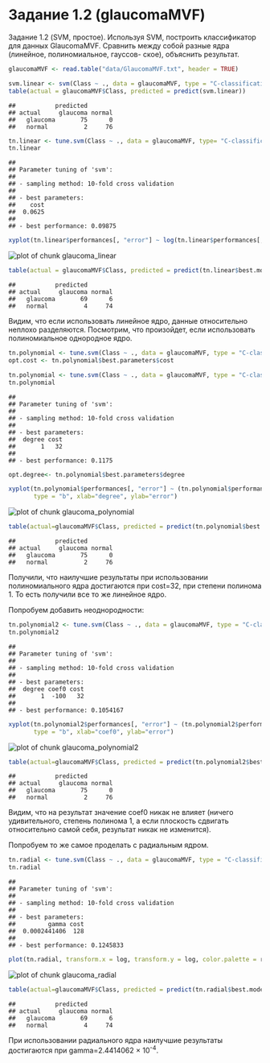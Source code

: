Задание 1.2 (glaucomaMVF)
========================================================

Задание 1.2 (SVM, простое). Используя SVM, построить классификатор для данных
GlaucomaMVF. Сравнить между собой разные ядра (линейное, полиномиальное, гауссов-
ское), объяснить результат.





```r
glaucomaMVF <- read.table("data/GlaucomaMVF.txt", header = TRUE)

svm.linear <- svm(Class ~ ., data = glaucomaMVF, type = "C-classification", kernel = "linear")
table(actual = glaucomaMVF$Class, predicted = predict(svm.linear))
```

```
##           predicted
## actual     glaucoma normal
##   glaucoma       75      0
##   normal          2     76
```

```r
tn.linear <- tune.svm(Class ~ ., data = glaucomaMVF, type= "C-classification", kernel = "linear", cost = 2^(-15:10))
tn.linear
```

```
## 
## Parameter tuning of 'svm':
## 
## - sampling method: 10-fold cross validation 
## 
## - best parameters:
##    cost
##  0.0625
## 
## - best performance: 0.09875
```

```r
xyplot(tn.linear$performances[, "error"] ~ log(tn.linear$performances[, "cost"]), type = "b", xlab="cost", ylab="error")
```

![plot of chunk glaucoma_linear](figure/glaucoma_linear-1.png) 

```r
table(actual = glaucomaMVF$Class, predicted = predict(tn.linear$best.model))
```

```
##           predicted
## actual     glaucoma normal
##   glaucoma       69      6
##   normal          4     74
```

Видим, что если использовать линейное ядро, данные относительно неплохо разделяются. Посмотрим, что произойдет, если использовать полиномиальное однородное ядро. 


```r
tn.polynomial <- tune.svm(Class ~ ., data = glaucomaMVF, type = "C-classification", kernel = "polynomial", cost = 2^(-5:10), degree=1:10)
opt.cost <- tn.polynomial$best.parameters$cost

tn.polynomial <- tune.svm(Class ~ ., data = glaucomaMVF, type = "C-classification", kernel = "polynomial", cost = opt.cost, degree=1:10)
tn.polynomial
```

```
## 
## Parameter tuning of 'svm':
## 
## - sampling method: 10-fold cross validation 
## 
## - best parameters:
##  degree cost
##       1   32
## 
## - best performance: 0.1175
```

```r
opt.degree<- tn.polynomial$best.parameters$degree

xyplot(tn.polynomial$performances[, "error"] ~ (tn.polynomial$performances[, "degree"]), 
       type = "b", xlab="degree", ylab="error")
```

![plot of chunk glaucoma_polynomial](figure/glaucoma_polynomial-1.png) 

```r
table(actual=glaucomaMVF$Class, predicted = predict(tn.polynomial$best.model))
```

```
##           predicted
## actual     glaucoma normal
##   glaucoma       75      0
##   normal          2     76
```

Получили, что наилучшие результаты при использовании полиномиального ядра достигаются при cost=32, при степени полинома 1. То есть получили все то же линейное ядро.

Попробуем добавить неоднородности:


```r
tn.polynomial2 <- tune.svm(Class ~ ., data = glaucomaMVF, type = "C-classification", kernel = "polynomial", cost = opt.cost, degree=opt.degree, coef0=-100:100)
tn.polynomial2
```

```
## 
## Parameter tuning of 'svm':
## 
## - sampling method: 10-fold cross validation 
## 
## - best parameters:
##  degree coef0 cost
##       1  -100   32
## 
## - best performance: 0.1054167
```

```r
xyplot(tn.polynomial2$performances[, "error"] ~ (tn.polynomial2$performances[, "coef0"]), 
       type = "b", xlab="coef0", ylab="error")
```

![plot of chunk glaucoma_polynomial2](figure/glaucoma_polynomial2-1.png) 

```r
table(actual=glaucomaMVF$Class, predicted = predict(tn.polynomial2$best.model))
```

```
##           predicted
## actual     glaucoma normal
##   glaucoma       75      0
##   normal          2     76
```

Видим, что на результат значение coef0 никак не влияет (ничего удивительного, степень полинома 1, а если плоскость сдвигать относительно самой себя, результат никак не изменится).

Попробуем то же самое проделать с радиальным ядром.


```r
tn.radial <- tune.svm(Class ~ ., data = glaucomaMVF, type = "C-classification", kernel = "radial", cost = 2^(-5:10), gamma=2^(-15:0)) 
tn.radial
```

```
## 
## Parameter tuning of 'svm':
## 
## - sampling method: 10-fold cross validation 
## 
## - best parameters:
##         gamma cost
##  0.0002441406  128
## 
## - best performance: 0.1245833
```

```r
plot(tn.radial, transform.x = log, transform.y = log, color.palette = rainbow)
```

![plot of chunk glaucoma_radial](figure/glaucoma_radial-1.png) 

```r
table(actual=glaucomaMVF$Class, predicted = predict(tn.radial$best.model))
```

```
##           predicted
## actual     glaucoma normal
##   glaucoma       69      6
##   normal          4     74
```

При использовании радиального ядра наилучшие результаты достигаются при gamma=2.4414062 &times; 10<sup>-4</sup>.

